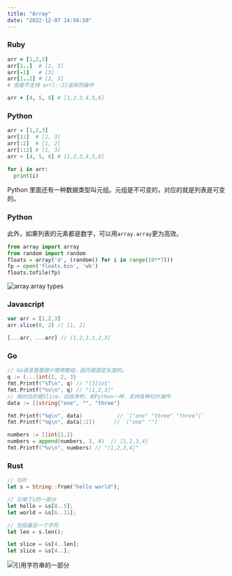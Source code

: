 ```yaml
---
title: "Array"
date: "2022-12-07 14:56:50"
---
```


### Ruby

```ruby
arr = [1,2,3]
arr[1..]  # [2, 3]
arr[-1]   # [3]
arr[1..2] # [2, 3]
# 但是不支持 arr[::2]这样的操作

arr + [4, 5, 6] # [1,2,3,4,5,6]
```

### Python

```python
arr = [1,2,3]
arr[1:]  # [2, 3]
arr[:2]  # [1, 2]
arr[::2] # [1, 3]
arr + [4, 5, 6] # [1,2,3,4,5,6]

for i in arr:
  print(i)
```

Python 里面还有一种数据类型叫元组。元组是不可变的，对应的就是列表是可变的。

### Python

此外，如果列表的元素都是数字，可以用`array.array`更为高效。

```python
from array import array
from random import random
floats = array('d', (random() for i in range(10**7)))
fp = open('floats.bin', 'wb')
floats.tofile(fp)
```

![array.array types](./_images/array_array_types.png)

### Javascript

```javascript
var arr = [1,2,3]
arr.slice(0, 2) // [1, 2]

[...arr, ...arr] // [1,2,3,1,2,3]
```

### Go

```go
// Go语言里面很少使用数组，因为是固定长度的。
q := [...]int{1, 2, 3}
fmt.Printf("%T\n", q) // "[3]int"
fmt.Printf("%v\n", q) // "[1,2,3]"
// 相对应的是Slice，动态序列，和Python一样，支持各种切片操作
data := []string{"one", "", "three"}

fmt.Printf("%q\n", data)           // `["one" "three" "three"]`
fmt.Printf("%q\n", data[:2])      // `["one" ""]`

numbers := []int{1,2}
numbers = append(numbers, 3, 4)  // [1,2,3,4]
fmt.Printf("%v\n", numbers) // "[1,2,3,4]"
```

### Rust

```rust
// 切片
let s = String::from("hello world");

// 引用了s的一部分
let hello = &s[0..5];
let world = &s[6..11];

// 包括最后一个字符
let len = s.len();

let slice = &s[4..len];
let slice = &s[4..];
```

![引用字符串的一部分](./_images/string_slice.jpeg)
